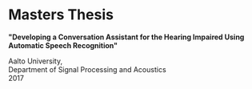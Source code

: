 # Masters Thesis

**"Developing a Conversation Assistant for the Hearing Impaired Using Automatic Speech Recognition"**

Aalto University,  
Department of Signal Processing and Acoustics  
2017  